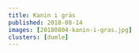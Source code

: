 ```yaml
---
title: Kanin i gräs
published: 2018-08-14
images: [20180804-kanin-i-gras.jpg]
clusters: [dumle]
---
```

